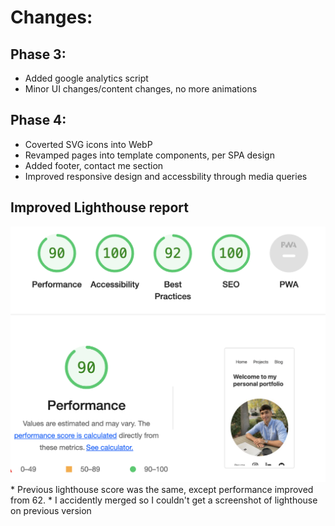 # Changes:

## Phase 3:
* Added google analytics script
* Minor UI changes/content changes, no more animations 

## Phase 4:
* Coverted SVG icons into WebP 
* Revamped pages into template components, per SPA design
* Added footer, contact me section
* Improved responsive design and accessbility through media queries

## Improved Lighthouse report
<img src="media/lighthouse.png" alt="Lighthouse Report">
* Previous lighthouse score was the same, except performance improved from 62.
* I accidently merged so I couldn't get a screenshot of lighthouse on previous version